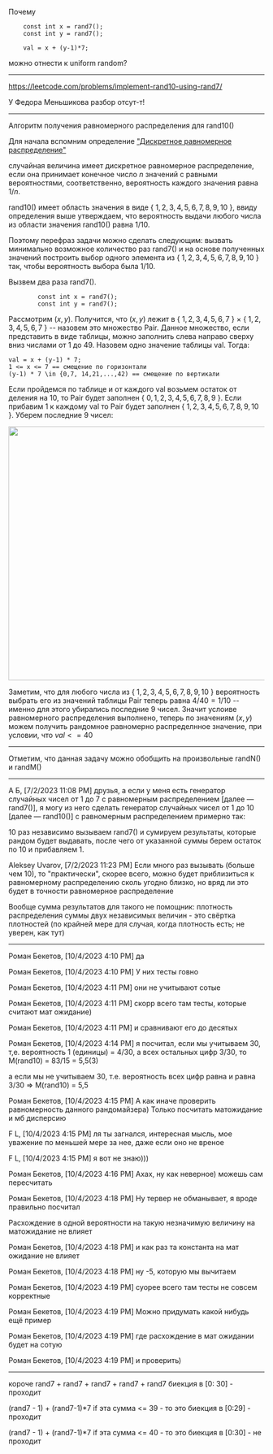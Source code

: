 Почему 

        const int x = rand7();
        const int y = rand7();

        val = x + (y-1)*7;

можно отнести к uniform random?

___________

https://leetcode.com/problems/implement-rand10-using-rand7/

У Федора Меньшикова разбор отсут-т!

___________

Алгоритм получения равномерного распределения для rand10()

Для начала вспомним определение ["Дискретное равномерное распределение"](https://ru.wikipedia.org/wiki/%D0%94%D0%B8%D1%81%D0%BA%D1%80%D0%B5%D1%82%D0%BD%D0%BE%D0%B5_%D1%80%D0%B0%D0%B2%D0%BD%D0%BE%D0%BC%D0%B5%D1%80%D0%BD%D0%BE%D0%B5_%D1%80%D0%B0%D1%81%D0%BF%D1%80%D0%B5%D0%B4%D0%B5%D0%BB%D0%B5%D0%BD%D0%B8%D0%B5)

случайная величина имеет дискретное равномерное распределение, если она принимает конечное число $n$ 
значений с равными вероятностями, соответственно, вероятность каждого значения равна ${\displaystyle 1/n.}$

rand10() имеет область значения в виде { $1,2,3,4,5,6,7,8,9,10$ }, ввиду определения выше утверждаем, что вероятность выдачи любого числа из области значения 
rand10() равна ${\displaystyle 1/10.}$

Поэтому перефраз задачи можно сделать следующим: вызвать минимально возможное количество раз rand7() и на основе полученных значений построить выбор одного элемента 
из { $1,2,3,4,5,6,7,8,9,10$ } так, чтобы вероятность выбора была ${\displaystyle 1/10.}$

Вызвем два раза rand7(). 

```objectives
        const int x = rand7();
        const int y = rand7();
```

Рассмотрим $(x,y)$. Получится, что $(x,y)$ лежит в { $1,2,3,4,5,6,7$ } $\times$ { $1,2,3,4,5,6,7$ } -- назовем это множество Pair. 
Данное множество, если представить в виде таблицы, можно заполнить слева направо сверху вниз числами от 1 до 49. Назовем одно значение таблицы val. Тогда:

```objectives
val = x + (y-1) * 7;
1 <= x <= 7 == смещение по горизонтали  
(y-1) * 7 \in {0,7, 14,21,...,42) == смещение по вертикали
```

Если пройдемся по таблице и от каждого val возьмем остаток от деления на 10, то Pair будет заполнен { $0,1,2,3,4,5,6,7,8,9$ }. Если прибавим 1 к каждому val 
то Pair будет заполнен { $1,2,3,4,5,6,7,8,9,10$ }. Уберем последние 9 чисел:

<img src="https://github.com/SkosMartren/useful-materials/blob/main/470_1.png" width="800" height="500"/>

Заметим, что для любого числа из { $1,2,3,4,5,6,7,8,9,10$ } вероятность выбрать его из значений таблицы Pair теперь равна ${\displaystyle 4/40 = 1/10}$ 
-- именно для этого убирались последние 9 чисел. Значит услоиве равномерного распределения выполнено, теперь по значениям $(x,y)$ можем получить рандомное
равномерно распределнное значение, при условии, что $val <= 40$

___________________

Отметим, что данная задачу можно обобщить на произвольные randN() и randM()

___________________

А Б, [7/2/2023 11:08 PM]
друзья, а если у меня есть генератор случайных чисел от 1 до 7 с равномерным распределением [далее — rand7()], я могу из него сделать генератор случайных чисел от 1 до 10 [далее — rand10()] с равномерным распределением примерно так: 

10 раз независимо вызываем rand7() и сумируем результаты, которые рандом будет выдавать, после чего от указанной суммы берем остаток по 10 и прибавляем 1.

Aleksey Uvarov, [7/2/2023 11:23 PM]
Если много раз вызывать (больше чем 10), то "практически", скорее всего, можно будет приблизиться к равномерному распределению сколь угодно близко, но вряд ли это будет в точности равномерное распределение

Вообще сумма результатов для такого не помощник: плотность распределения суммы двух независимых величин - это свёртка плотностей (по крайней мере для случая, когда плотность есть; не уверен, как тут)

___________________

Роман Бекетов, [10/4/2023 4:10 PM]
да

Роман Бекетов, [10/4/2023 4:10 PM]
У них тесты говно

Роман Бекетов, [10/4/2023 4:11 PM]
они не учитывают сотые

Роман Бекетов, [10/4/2023 4:11 PM]
скорр всего там тесты, которые считают мат ожидание)

Роман Бекетов, [10/4/2023 4:11 PM]
и сравнивают его до десятых

Роман Бекетов, [10/4/2023 4:14 PM]
я посчитал, если мы учитываем 30, т,е. вероятность 1 (единицы) = 4/30, а всех остальных цифр 3/30, то M(rand10) = 83/15 = 5,5(3)

а если мы не учитываем 30, т.е. вероятность всех цифр равна и равна 3/30 => M(rand10) = 5,5

Роман Бекетов, [10/4/2023 4:15 PM]
А как иначе проверить равномерность данного рандомайзера) Только посчитать матожидание и мб дисперсию

F L, [10/4/2023 4:15 PM]
ля ты загнался, интересная мысль, мое уважение по меньшей мере за нее, даже если оно не вреное

F L, [10/4/2023 4:15 PM]
я вот не знаю)))

Роман Бекетов, [10/4/2023 4:16 PM]
Ахах, ну как неверное) можешь сам пересчитать

Роман Бекетов, [10/4/2023 4:18 PM]
Ну тервер не обманывает, я вроде правильно посчитал

Расхождение в одной вероятности на такую незначимую величину на матожидание не влияет

Роман Бекетов, [10/4/2023 4:18 PM]
и как раз та константа на мат ожидание не влияет

Роман Бекетов, [10/4/2023 4:18 PM]
ну -5, которую мы вычитаем

Роман Бекетов, [10/4/2023 4:19 PM]
суорее всего там тесты не совсем корректные

Роман Бекетов, [10/4/2023 4:19 PM]
Можно придумать какой нибудь ещё пример

Роман Бекетов, [10/4/2023 4:19 PM]
где расхождение в мат ожидании будет на сотую

Роман Бекетов, [10/4/2023 4:19 PM]
и проверить)

______

короче rand7 + rand7 + rand7 + rand7 + rand7 биекция  в [0: 30] - проходит

(rand7 - 1) + (rand7-1)*7     if  эта сумма <= 39  - то это биекция в [0:29] - проходит

(rand7 - 1) + (rand7-1)*7     if  эта сумма <= 40  - то это биекция в [0:30] - не проходит
